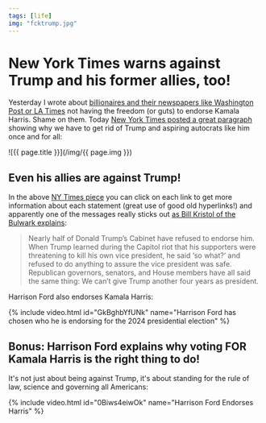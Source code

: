 ```yaml
---
tags: [life]
img: "fcktrump.jpg"
---
```


# New York Times warns against Trump and his former allies, too!

Yesterday I wrote about [billionaires and their newspapers like Washington Post or LA Times](/freedom) not having the freedom (or guts) to endorse Kamala Harris. Shame on them. Today [New York Times posted a great paragraph][ny] showing why we have to get rid of Trump and aspiring autocrats like him once and for all:

<!--More-->

![{{ page.title }}](/img/{{ page.img }})

## Even his allies are against Trump!

In the above [NY Times piece][ny] you can click on each link to get more information about each statement (great use of good old hyperlinks!) and apparently one of the messages really sticks out [as Bill Kristol of the Bulwark explains](https://www.thebulwark.com/p/reich-track-wrong-track):

> Nearly half of Donald Trump’s Cabinet have refused to endorse him. When Trump learned during the Capitol riot that his supporters were threatening to kill his own vice president, he said ‘so what?’ and refused to do anything to assure the vice president was safe. Republican governors, senators, and House members have all said the same thing: We can’t give Trump another four years as president.

Harrison Ford also endorses Kamala Harris:

{% include video.html id="GkBghbYfUNk" name="Harrison Ford has chosen who he is endorsing for the 2024 presidential election" %}

## Bonus: Harrison Ford explains why voting FOR Kamala Harris is the right thing to do!

It's not just about being against Trump, it's about standing for the rule of law, science and governing all Americans:

{% include video.html id="0Biws4eiwOk" name="Harrison Ford Endorses Harris" %}

[ny]: https://www.nytimes.com/interactive/2024/11/02/opinion/vote-harris-2024-election.html

[n]: https://michael.gratis/nozbe
[np]: https://michael.gratis/nozbepersonal